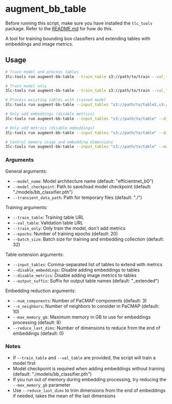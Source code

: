 # augment_bb_table

Before running this script, make sure you have installed the `tlc_tools` package. Refer to the [README.md](../../README.md) for how do this.

A tool for training bounding box classifiers and extending tables with embeddings and image metrics.

## Usage

```bash
# Train model and process tables
3lc-tools run augment-bb-table --train_table s3://path/to/train --val_table s3://path/to/val

# Train model only
3lc-tools run augment-bb-table --train_table s3://path/to/train --val_table s3://path/to/val --train_only

# Process existing tables with trained model
3lc-tools run augment-bb-table --input_tables "s3://path/to/table1,s3://path/to/table2"

# Only add embeddings (disable metrics)
3lc-tools run augment-bb-table --input_tables "s3://path/to/table" --disable_metrics

# Only add metrics (disable embeddings)
3lc-tools run augment-bb-table --input_tables "s3://path/to/table" --disable_embeddings

# Control memory usage and embedding dimensions
3lc-tools run augment-bb-table --input_tables "s3://path/to/table" --max_memory_gb 16 --reduce_last_dims 1
```

### Arguments

General arguments:

- `--model_name`: Model architecture name (default: "efficientnet_b0")
- `--model_checkpoint`: Path to save/load model checkpoint (default: "./models/bb_classifier.pth")
- `--transient_data_path`: Path for temporary files (default: "./")

Training arguments:

- `--train_table`: Training table URL
- `--val_table`: Validation table URL
- `--train_only`: Only train the model, don't add metrics
- `--epochs`: Number of training epochs (default: 20)
- `--batch_size`: Batch size for training and embedding collection (default: 32)

Table extension arguments:

- `--input_tables`: Comma-separated list of tables to extend with metrics
- `--disable_embeddings`: Disable adding embeddings to tables
- `--disable_metrics`: Disable adding image metrics to tables
- `--output_suffix`: Suffix for output table names (default: "_extended")

Embedding reduction arguments:

- `--num_components`: Number of PaCMAP components (default: 3)
- `--n_neighbors`: Number of neighbors to consider in PaCMAP (default: 10)
- `--max_memory_gb`: Maximum memory in GB to use for embeddings processing (default: 8)
- `--reduce_last_dims`: Number of dimensions to reduce from the end of embeddings (default: 0)

### Notes

- If `--train_table` and `--val_table` are provided, the script will train a model first
- Model checkpoint is required when adding embeddings without training (default: "./models/bb_classifier.pth")
- If you run out of memory during embedding processing, try reducing the `--max_memory_gb` parameter
- Use `--reduce_last_dims` to trim dimensions from the end of embeddings if needed, takes the mean of the last dimensions
